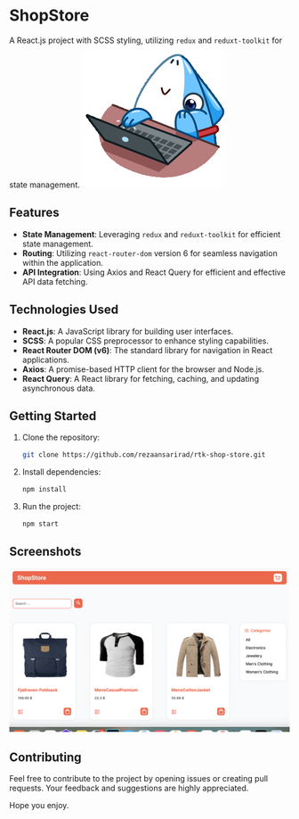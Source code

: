 # ShopStore

A React.js project with SCSS styling, utilizing `redux` and `reduxt-toolkit` for state management.
![Screenshot 2](./public/sticker.gif)
## Features

- **State Management**: Leveraging `redux` and `reduxt-toolkit` for efficient state management.
- **Routing**: Utilizing `react-router-dom` version 6 for seamless navigation within the application.
- **API Integration**: Using Axios and React Query for efficient and effective API data fetching.

## Technologies Used

- **React.js**: A JavaScript library for building user interfaces.
- **SCSS**: A popular CSS preprocessor to enhance styling capabilities.
- **React Router DOM (v6)**: The standard library for navigation in React applications.
- **Axios**: A promise-based HTTP client for the browser and Node.js.
- **React Query**: A React library for fetching, caching, and updating asynchronous data.

## Getting Started

1. Clone the repository:

    ```bash
    git clone https://github.com/rezaansarirad/rtk-shop-store.git
    ```

2. Install dependencies:

    ```bash
    npm install
    ```

3. Run the project:

    ```bash
    npm start
    ```

## Screenshots

![Screenshot 1](./public/1.png)


<!-- Add more screenshots if needed -->

## Contributing

Feel free to contribute to the project by opening issues or creating pull requests. Your feedback and suggestions are highly appreciated.

Hope you enjoy.